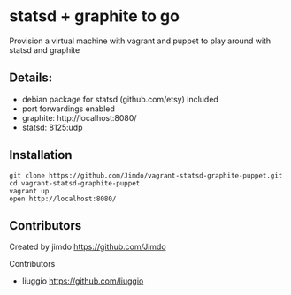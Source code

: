# statsd + graphite to go

Provision a virtual machine with vagrant and puppet to play around with statsd and graphite

## Details:

 * debian package for statsd (github.com/etsy) included
 * port forwardings enabled
 * graphite: http://localhost:8080/
 * statsd: 8125:udp

## Installation

```
git clone https://github.com/Jimdo/vagrant-statsd-graphite-puppet.git
cd vagrant-statsd-graphite-puppet
vagrant up
open http://localhost:8080/
```

## Contributors

Created by jimdo https://github.com/Jimdo

Contributors

* liuggio https://github.com/liuggio